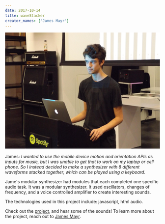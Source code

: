 ```yaml
---
date: 2017-10-14
title: waveStacker
creator_names: ['James Mayr']
---
```

![James looks out at the audience after showing off how waveStacker works. ](/assets/events/20171014/james.jpg)

James: *I wanted to use the mobile device motion and orientation APIs as inputs for music, but I was unable to get that to work on my laptop or cell phone. So I instead decided to make a synthesizer with 8 different waveforms stacked together, which can be played using a keyboard.*

Jame's modular synthesizer had modules that each completed one specific audio task. It was a modular synthesizer. It used oscillators, changes of frequency, and a voice controlled amplifier to create interesting sounds.

The technologies used in this project include:
javascript, html audio.

Check out the [project](http://bit.ly/2yK7dxY), and hear some of the sounds! To learn more about the project, reach out to [James Mayr](https://github.com/jamesbmayr).
